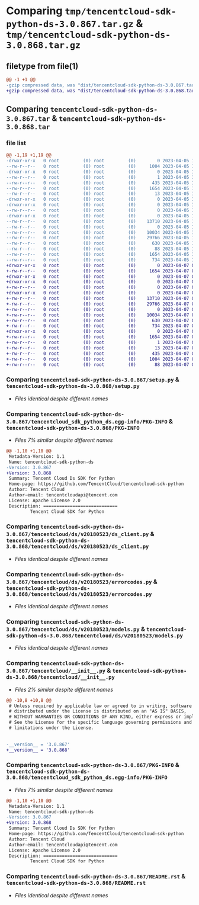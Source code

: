 # Comparing `tmp/tencentcloud-sdk-python-ds-3.0.867.tar.gz` & `tmp/tencentcloud-sdk-python-ds-3.0.868.tar.gz`

## filetype from file(1)

```diff
@@ -1 +1 @@
-gzip compressed data, was "dist/tencentcloud-sdk-python-ds-3.0.867.tar", last modified: Wed Apr  5 16:28:27 2023, max compression
+gzip compressed data, was "dist/tencentcloud-sdk-python-ds-3.0.868.tar", last modified: Fri Apr  7 00:30:28 2023, max compression
```

## Comparing `tencentcloud-sdk-python-ds-3.0.867.tar` & `tencentcloud-sdk-python-ds-3.0.868.tar`

### file list

```diff
@@ -1,19 +1,19 @@
-drwxr-xr-x   0 root         (0) root         (0)        0 2023-04-05 16:28:27.000000 tencentcloud-sdk-python-ds-3.0.867/
--rw-r--r--   0 root         (0) root         (0)     1004 2023-04-05 16:28:27.000000 tencentcloud-sdk-python-ds-3.0.867/setup.py
-drwxr-xr-x   0 root         (0) root         (0)        0 2023-04-05 16:28:27.000000 tencentcloud-sdk-python-ds-3.0.867/tencentcloud_sdk_python_ds.egg-info/
--rw-r--r--   0 root         (0) root         (0)        1 2023-04-05 16:28:27.000000 tencentcloud-sdk-python-ds-3.0.867/tencentcloud_sdk_python_ds.egg-info/dependency_links.txt
--rw-r--r--   0 root         (0) root         (0)      435 2023-04-05 16:28:27.000000 tencentcloud-sdk-python-ds-3.0.867/tencentcloud_sdk_python_ds.egg-info/SOURCES.txt
--rw-r--r--   0 root         (0) root         (0)     1654 2023-04-05 16:28:27.000000 tencentcloud-sdk-python-ds-3.0.867/tencentcloud_sdk_python_ds.egg-info/PKG-INFO
--rw-r--r--   0 root         (0) root         (0)       13 2023-04-05 16:28:27.000000 tencentcloud-sdk-python-ds-3.0.867/tencentcloud_sdk_python_ds.egg-info/top_level.txt
-drwxr-xr-x   0 root         (0) root         (0)        0 2023-04-05 16:28:27.000000 tencentcloud-sdk-python-ds-3.0.867/tencentcloud/
-drwxr-xr-x   0 root         (0) root         (0)        0 2023-04-05 16:28:27.000000 tencentcloud-sdk-python-ds-3.0.867/tencentcloud/ds/
--rw-r--r--   0 root         (0) root         (0)        0 2023-04-05 16:28:27.000000 tencentcloud-sdk-python-ds-3.0.867/tencentcloud/ds/__init__.py
-drwxr-xr-x   0 root         (0) root         (0)        0 2023-04-05 16:28:27.000000 tencentcloud-sdk-python-ds-3.0.867/tencentcloud/ds/v20180523/
--rw-r--r--   0 root         (0) root         (0)    13710 2023-04-05 16:28:27.000000 tencentcloud-sdk-python-ds-3.0.867/tencentcloud/ds/v20180523/ds_client.py
--rw-r--r--   0 root         (0) root         (0)        0 2023-04-05 16:28:27.000000 tencentcloud-sdk-python-ds-3.0.867/tencentcloud/ds/v20180523/__init__.py
--rw-r--r--   0 root         (0) root         (0)    10034 2023-04-05 16:28:27.000000 tencentcloud-sdk-python-ds-3.0.867/tencentcloud/ds/v20180523/errorcodes.py
--rw-r--r--   0 root         (0) root         (0)    29766 2023-04-05 16:28:27.000000 tencentcloud-sdk-python-ds-3.0.867/tencentcloud/ds/v20180523/models.py
--rw-r--r--   0 root         (0) root         (0)      630 2023-04-05 16:28:27.000000 tencentcloud-sdk-python-ds-3.0.867/tencentcloud/__init__.py
--rw-r--r--   0 root         (0) root         (0)       88 2023-04-05 16:28:27.000000 tencentcloud-sdk-python-ds-3.0.867/setup.cfg
--rw-r--r--   0 root         (0) root         (0)     1654 2023-04-05 16:28:27.000000 tencentcloud-sdk-python-ds-3.0.867/PKG-INFO
--rw-r--r--   0 root         (0) root         (0)      734 2023-04-05 16:28:27.000000 tencentcloud-sdk-python-ds-3.0.867/README.rst
+drwxr-xr-x   0 root         (0) root         (0)        0 2023-04-07 00:30:28.000000 tencentcloud-sdk-python-ds-3.0.868/
+-rw-r--r--   0 root         (0) root         (0)     1654 2023-04-07 00:30:28.000000 tencentcloud-sdk-python-ds-3.0.868/PKG-INFO
+drwxr-xr-x   0 root         (0) root         (0)        0 2023-04-07 00:30:28.000000 tencentcloud-sdk-python-ds-3.0.868/tencentcloud/
+drwxr-xr-x   0 root         (0) root         (0)        0 2023-04-07 00:30:28.000000 tencentcloud-sdk-python-ds-3.0.868/tencentcloud/ds/
+-rw-r--r--   0 root         (0) root         (0)        0 2023-04-07 00:30:28.000000 tencentcloud-sdk-python-ds-3.0.868/tencentcloud/ds/__init__.py
+drwxr-xr-x   0 root         (0) root         (0)        0 2023-04-07 00:30:28.000000 tencentcloud-sdk-python-ds-3.0.868/tencentcloud/ds/v20180523/
+-rw-r--r--   0 root         (0) root         (0)    13710 2023-04-07 00:30:28.000000 tencentcloud-sdk-python-ds-3.0.868/tencentcloud/ds/v20180523/ds_client.py
+-rw-r--r--   0 root         (0) root         (0)    29766 2023-04-07 00:30:28.000000 tencentcloud-sdk-python-ds-3.0.868/tencentcloud/ds/v20180523/models.py
+-rw-r--r--   0 root         (0) root         (0)        0 2023-04-07 00:30:28.000000 tencentcloud-sdk-python-ds-3.0.868/tencentcloud/ds/v20180523/__init__.py
+-rw-r--r--   0 root         (0) root         (0)    10034 2023-04-07 00:30:28.000000 tencentcloud-sdk-python-ds-3.0.868/tencentcloud/ds/v20180523/errorcodes.py
+-rw-r--r--   0 root         (0) root         (0)      630 2023-04-07 00:30:28.000000 tencentcloud-sdk-python-ds-3.0.868/tencentcloud/__init__.py
+-rw-r--r--   0 root         (0) root         (0)      734 2023-04-07 00:30:28.000000 tencentcloud-sdk-python-ds-3.0.868/README.rst
+drwxr-xr-x   0 root         (0) root         (0)        0 2023-04-07 00:30:28.000000 tencentcloud-sdk-python-ds-3.0.868/tencentcloud_sdk_python_ds.egg-info/
+-rw-r--r--   0 root         (0) root         (0)     1654 2023-04-07 00:30:28.000000 tencentcloud-sdk-python-ds-3.0.868/tencentcloud_sdk_python_ds.egg-info/PKG-INFO
+-rw-r--r--   0 root         (0) root         (0)        1 2023-04-07 00:30:28.000000 tencentcloud-sdk-python-ds-3.0.868/tencentcloud_sdk_python_ds.egg-info/dependency_links.txt
+-rw-r--r--   0 root         (0) root         (0)       13 2023-04-07 00:30:28.000000 tencentcloud-sdk-python-ds-3.0.868/tencentcloud_sdk_python_ds.egg-info/top_level.txt
+-rw-r--r--   0 root         (0) root         (0)      435 2023-04-07 00:30:28.000000 tencentcloud-sdk-python-ds-3.0.868/tencentcloud_sdk_python_ds.egg-info/SOURCES.txt
+-rw-r--r--   0 root         (0) root         (0)     1004 2023-04-07 00:30:28.000000 tencentcloud-sdk-python-ds-3.0.868/setup.py
+-rw-r--r--   0 root         (0) root         (0)       88 2023-04-07 00:30:28.000000 tencentcloud-sdk-python-ds-3.0.868/setup.cfg
```

### Comparing `tencentcloud-sdk-python-ds-3.0.867/setup.py` & `tencentcloud-sdk-python-ds-3.0.868/setup.py`

 * *Files identical despite different names*

### Comparing `tencentcloud-sdk-python-ds-3.0.867/tencentcloud_sdk_python_ds.egg-info/PKG-INFO` & `tencentcloud-sdk-python-ds-3.0.868/PKG-INFO`

 * *Files 7% similar despite different names*

```diff
@@ -1,10 +1,10 @@
 Metadata-Version: 1.1
 Name: tencentcloud-sdk-python-ds
-Version: 3.0.867
+Version: 3.0.868
 Summary: Tencent Cloud Ds SDK for Python
 Home-page: https://github.com/TencentCloud/tencentcloud-sdk-python
 Author: Tencent Cloud
 Author-email: tencentcloudapi@tencent.com
 License: Apache License 2.0
 Description: ============================
         Tencent Cloud SDK for Python
```

### Comparing `tencentcloud-sdk-python-ds-3.0.867/tencentcloud/ds/v20180523/ds_client.py` & `tencentcloud-sdk-python-ds-3.0.868/tencentcloud/ds/v20180523/ds_client.py`

 * *Files identical despite different names*

### Comparing `tencentcloud-sdk-python-ds-3.0.867/tencentcloud/ds/v20180523/errorcodes.py` & `tencentcloud-sdk-python-ds-3.0.868/tencentcloud/ds/v20180523/errorcodes.py`

 * *Files identical despite different names*

### Comparing `tencentcloud-sdk-python-ds-3.0.867/tencentcloud/ds/v20180523/models.py` & `tencentcloud-sdk-python-ds-3.0.868/tencentcloud/ds/v20180523/models.py`

 * *Files identical despite different names*

### Comparing `tencentcloud-sdk-python-ds-3.0.867/tencentcloud/__init__.py` & `tencentcloud-sdk-python-ds-3.0.868/tencentcloud/__init__.py`

 * *Files 2% similar despite different names*

```diff
@@ -10,8 +10,8 @@
 # Unless required by applicable law or agreed to in writing, software
 # distributed under the License is distributed on an "AS IS" BASIS,
 # WITHOUT WARRANTIES OR CONDITIONS OF ANY KIND, either express or implied.
 # See the License for the specific language governing permissions and
 # limitations under the License.
 
 
-__version__ = '3.0.867'
+__version__ = '3.0.868'
```

### Comparing `tencentcloud-sdk-python-ds-3.0.867/PKG-INFO` & `tencentcloud-sdk-python-ds-3.0.868/tencentcloud_sdk_python_ds.egg-info/PKG-INFO`

 * *Files 7% similar despite different names*

```diff
@@ -1,10 +1,10 @@
 Metadata-Version: 1.1
 Name: tencentcloud-sdk-python-ds
-Version: 3.0.867
+Version: 3.0.868
 Summary: Tencent Cloud Ds SDK for Python
 Home-page: https://github.com/TencentCloud/tencentcloud-sdk-python
 Author: Tencent Cloud
 Author-email: tencentcloudapi@tencent.com
 License: Apache License 2.0
 Description: ============================
         Tencent Cloud SDK for Python
```

### Comparing `tencentcloud-sdk-python-ds-3.0.867/README.rst` & `tencentcloud-sdk-python-ds-3.0.868/README.rst`

 * *Files identical despite different names*

